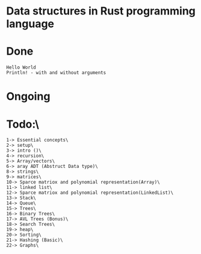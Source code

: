 # Data structures in Rust programming language

# Done
    Hello World
    Println! - with and without arguments

# Ongoing



# Todo:\
    1-> Essential concepts\
    2-> setup\
    3-> intro ()\
    4-> recursion\
    5-> Array/vectors\
    6-> aray ADT (Abstruct Data type)\
    8-> strings\
    9-> matrices\
    10-> Sparce matriox and polynomial representation(Array)\
    11-> linked list\
    12-> Sparce matriox and polynomial representation(LinkedList)\
    13-> Stack\
    14-> Queue\
    15-> Trees\
    16-> Binary Trees\
    17-> AVL Trees (Bonus)\
    18-> Search Trees\
    19-> heap\
    20-> Sorting\
    21-> Hashing (Basic)\
    22-> Graphs\
